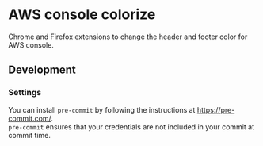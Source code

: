 # AWS console colorize

Chrome and Firefox extensions to change the header and footer color for AWS console.

## Development

### Settings

You can install `pre-commit` by following the instructions at <https://pre-commit.com/>.  
`pre-commit` ensures that your credentials are not included in your commit at commit time.
